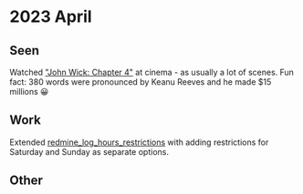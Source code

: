 # 2023 April

## Seen

Watched ["John Wick: Chapter 4"](https://letterboxd.com/patrickhwillems/film/john-wick-chapter-4/) at cinema - as usually
a lot of scenes. Fun fact: 380 words were pronounced by Keanu Reeves and he made $15 millions 😀


## Work

Extended [redmine_log_hours_restrictions](https://github.com/softformance/redmine_log_hours_restrictions) with
adding restrictions for Saturday and Sunday as separate options.

## Other



